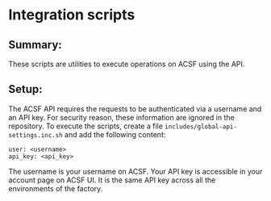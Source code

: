 # Integration scripts

## Summary:

These scripts are utilities to execute operations on ACSF using the API.

## Setup:

The ACSF API requires the requests to be authenticated via a username and an
API key. For security reason, these information are ignored in the repository.
To execute the scripts, create a file `includes/global-api-settings.inc.sh` and
add the following content:
```
user: <username>
api_key: <api_key>
```
The username is your username on ACSF. Your API key is accessible in your
account page on ACSF UI. It is the same API key across all the environments of
the factory.

